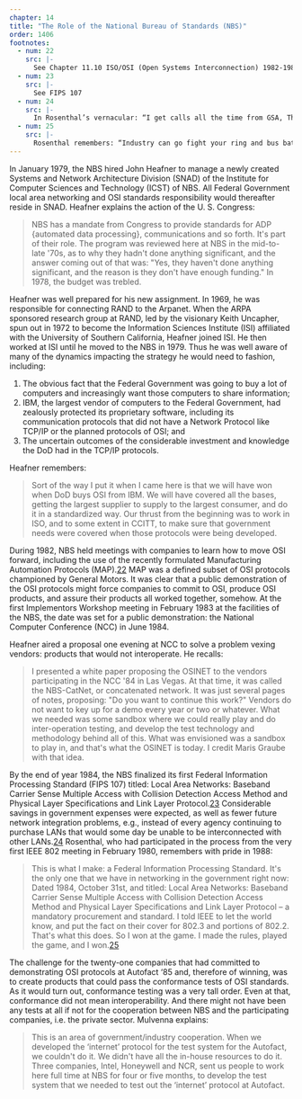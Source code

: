 ```yaml
---
chapter: 14
title: "The Role of the National Bureau of Standards (NBS)"
order: 1406
footnotes:
  - num: 22
    src: |-
      See Chapter 11.10 ISO/OSI (Open Systems Interconnection) 1982-1983. Rosenthal remembers: “Now, here's what happened. In order to pull this off, we had to get some agreements. That's the key word, 'agreements.' We had to get the people highest up in these organizations to commit resources. We had to get a commitment of the CEOs, somebody with signature authority, had to be able to say: "Here's the check, you make it happen. Pull out all the stops. OSI is important. Make it happen." We had to get the technical people to ask the question: "Make what happen?" We had to say: "Make this happen," and we had to lay it out for them. They came back to us immediately and said: "There's too many options here." A DEC guy says: "I'm going to implement it this way, and the IBM guy's going to implement it that way, and we're at different altitudes. Why don't we go to the National Bureau of Standards, where we can all be peaceful, sit around the table, our techie guys can sit around and talk to each other without all the fears that you might have," non-disclosure and all that stuff, we can deal with that here at NBS, "let's ask the Bureau of Standards, good solid government agency with a good, strong reputation, if they'll do that for us." So industry came to the Bureau of Standards and said: "Please help us. Put together a workshop that looks like a big umbrella where out techies can get together, roll up their sleeves, and agree on what it is we'll implement." And we said: "That's a good idea.”
  - num: 23
    src: |-
      See FIPS 107
  - num: 24
    src: |-
      In Rosenthal’s vernacular: “I get calls all the time from GSA, The Government Services Administration, saying: “What is this FIPS 107?” And I say: “It’s this Technology,” and people say : “Great.” Anyone in the government can buy products without all the paperwork and shenanigans. They say: “Buy something that FIPS 107,” and it makes life very easy for ADP managers all over the government.
  - num: 25
    src: |-
      Rosenthal remembers: “Industry can go fight your ring and bus battles until you're blue in the face. We do not care anymore. We got what we wanted out of it. Let us move on to a richer set of problems: What's happening at the upper layers of OSI?”
---
```


In January 1979, the NBS hired John Heafner to manage a newly created Systems and Network Architecture Division (SNAD) of the Institute for Computer Sciences and Technology (ICST) of NBS. All Federal Government local area networking and OSI standards responsibility would thereafter reside in SNAD. Heafner explains the action of the U. S. Congress:

>NBS has a mandate from Congress to provide standards for ADP {automated data processing}, communications and so forth. It's part of their role. The program was reviewed here at NBS in the mid-to-late '70s, as to why they hadn't done anything significant, and the answer coming out of that was: "Yes, they haven't done anything significant, and the reason is they don't have enough funding." In 1978, the budget was trebled.

Heafner was well prepared for his new assignment. In 1969, he was responsible for connecting RAND to the Arpanet. When the ARPA sponsored research group at RAND, led by the visionary Keith Uncapher, spun out in 1972 to become the Information Sciences Institute (ISI) affiliated with the University of Southern California, Heafner joined ISI. He then worked at ISI until he moved to the NBS in 1979. Thus he was well aware of many of the dynamics impacting the strategy he would need to fashion, including:

1. The obvious fact that the Federal Government was going to buy a lot of computers and increasingly want those computers to share information;
2. IBM, the largest vendor of computers to the Federal Government, had zealously protected its proprietary software, including its communication protocols that did not have a Network Protocol like TCP/IP or the planned protocols of OSI; and
3. The uncertain outcomes of the considerable investment and knowledge the DoD had in the TCP/IP protocols.

Heafner remembers:

>Sort of the way I put it when I came here is that we will have won when DoD buys OSI from IBM. We will have covered all the bases, getting the largest supplier to supply to the largest consumer, and do it in a standardized way. Our thrust from the beginning was to work in ISO, and to some extent in CCITT, to make sure that government needs were covered when those protocols were being developed.

During 1982, NBS held meetings with companies to learn how to move OSI forward, including the use of the recently formulated Manufacturing Automation Protocols (MAP).<a name="fnloc22" href="#fn22">22</a>  MAP was a defined subset of OSI protocols championed by General Motors. It was clear that a public demonstration of the OSI protocols might force companies to commit to OSI, produce OSI products, and assure their products all worked together, somehow. At the first Implementors Workshop meeting in February 1983 at the facilities of the NBS, the date was set for a public demonstration: the National Computer Conference (NCC) in June 1984.

Heafner aired a proposal one evening at NCC to solve a problem vexing vendors: products that would not interoperate. He recalls:

>I presented a white paper proposing the OSINET to the vendors participating in the NCC '84 in Las Vegas. At that time, it was called the NBS-CatNet, or concatenated network. It was just several pages of notes, proposing: "Do you want to continue this work?" Vendors do not want to key up for a demo every year or two or whatever. What we needed was some sandbox where we could really play and do inter-operation testing, and develop the test technology and methodology behind all of this. What was envisioned was a sandbox to play in, and that's what the OSINET is today. I credit Maris Graube with that idea.

By the end of year 1984, the NBS finalized its first Federal Information Processing Standard (FIPS 107) titled: Local Area Networks: Baseband Carrier Sense Multiple Access with Collision Detection Access Method and Physical Layer Specifications and Link Layer Protocol.<a name="fnloc23" href="#fn23">23</a>  Considerable savings in government expenses were expected, as well as fewer future network integration problems, e.g., instead of every agency continuing to purchase LANs that would some day be unable to be interconnected with other LANs.<a name="fnloc24" href="#fn24">24</a>  Rosenthal, who had participated in the process from the very first IEEE 802 meeting in February 1980, remembers with pride in 1988:

>This is what I make: a Federal Information Processing Standard. It's the only one that we have in networking in the government right now: Dated 1984, October 31st, and titled: Local Area Networks: Baseband Carrier Sense Multiple Access with Collision Detection Access Method and Physical Layer Specifications and Link Layer Protocol – a mandatory procurement and standard. I told IEEE to let the world know, and put the fact on their cover for 802.3 and portions of 802.2. That's what this does. So I won at the game. I made the rules, played the game, and I won.<a name="fnloc25" href="#fn25">25</a>

The challenge for the twenty-one companies that had committed to demonstrating OSI protocols at Autofact ‘85 and, therefore of winning, was to create products that could pass the conformance tests of OSI standards. As it would turn out, conformance testing was a very tall order. Even at that, conformance did not mean interoperability. And there might not have been any tests at all if not for the cooperation between NBS and the participating companies, i.e. the private sector. Mulvenna explains:

>This is an area of government/industry cooperation. When we developed the ‘internet’ protocol for the test system for the Autofact, we couldn't do it. We didn't have all the in-house resources to do it. Three companies, Intel, Honeywell and NCR, sent us people to work here full time at NBS for four or five months, to develop the test system that we needed to test out the ‘internet’ protocol at Autofact.
